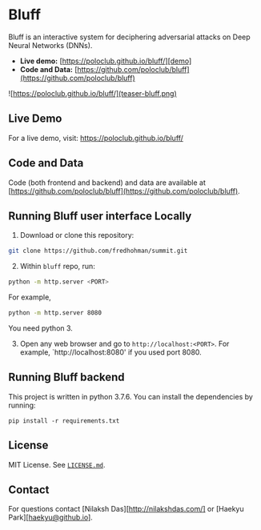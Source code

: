 # Bluff

Bluff is an interactive system for deciphering adversarial attacks on Deep Neural Networks (DNNs). 

- **Live demo:** [https://poloclub.github.io/bluff/][demo]
- **Code and Data:** [https://github.com/poloclub/bluff](https://github.com/poloclub/bluff)

![https://poloclub.github.io/bluff/](teaser-bluff.png)

## Live Demo
For a live demo, visit: https://poloclub.github.io/bluff/

## Code and Data
Code (both frontend and backend) and data are available at [https://github.com/poloclub/bluff](https://github.com/poloclub/bluff).

## Running Bluff user interface Locally
1. Download or clone this repository:

```bash
git clone https://github.com/fredhohman/summit.git
```

2. Within `bluff` repo, run:
  ```bash
  python -m http.server <PORT>
  ```
  For example,
  ```bash
  python -m http.server 8080
  ```
  You need python 3.
  
3. Open any web browser and go to `http://localhost:<PORT>`. For example, `http://localhost:8080' if you used port 8080.

## Running Bluff backend
This project is written in python 3.7.6. You can install the dependencies by running:
```
pip install -r requirements.txt
```



## License
MIT License. See [`LICENSE.md`](LICENSE.md).


## Contact
For questions contact [Nilaksh Das][http://nilakshdas.com/] or [Haekyu Park][haekyu@github.io].


[demo]: https://poloclub.github.io/bluff/
